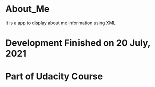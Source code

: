 # About_Me
It is a app to display about me information using XML 
# Development Finished on 20 July, 2021
# Part of Udacity Course
